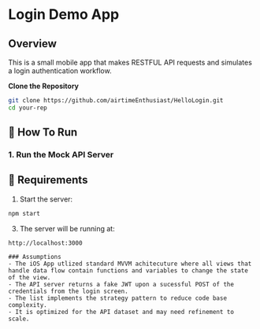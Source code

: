# Login Demo App

## Overview
This is a small mobile app that makes RESTFUL API requests and simulates a login authentication workflow.


**Clone the Repository**
   ```bash
   git clone https://github.com/airtimeEnthusiast/HelloLogin.git
   cd your-rep
   ```

## 🚀 How To Run

### 1. Run the Mock API Server

## 🔧 Requirements
	
1.	Start the server:

```bash
npm start
```

3.	The server will be running at:

```
http://localhost:3000

### Assumptions
- The iOS App utlized standard MVVM achitecuture where all views that handle data flow contain functions and variables to change the state of the view.
- The API server returns a fake JWT upon a sucessful POST of the credentials from the login screen.
- The list implements the strategy pattern to reduce code base complexity.
- It is optimized for the API dataset and may need refinement to scale.

